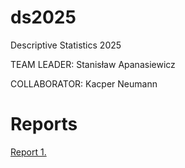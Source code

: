 # ds2025
Descriptive Statistics 2025

TEAM LEADER: Stanisław Apanasiewicz

COLLABORATOR: Kacper Neumann

# Reports
[Report 1.](Report1.md)